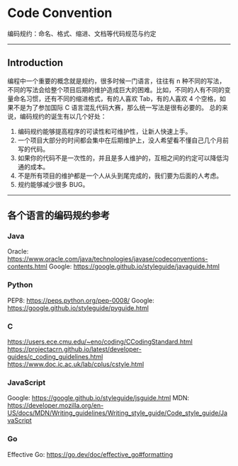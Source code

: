 # Code Convention
编码规约：命名、格式、缩进、文档等代码规范与约定

---

## Introduction
编程中一个重要的概念就是规约，很多时候一门语言，往往有 n 种不同的写法，不同的写法会给整个项目后期的维护造成巨大的困难。比如，不同的人有不同的变量命名习惯，还有不同的缩进格式，有的人喜欢 Tab，有的人喜欢 4 个空格，如果不是为了参加国际 C 语言混乱代码大赛，那么统一写法是很有必要的。
总的来说，编码规约的诞生有以几个好处：
1. 编码规约能够提高程序的可读性和可维护性，让新人快速上手。
2. 一个项目大部分的时间都会集中在后期维护上，没人希望看不懂自己几个月前写的代码。
3. 如果你的代码不是一次性的，并且是多人维护的，互相之间的约定可以降低沟通的成本。
4. 不是所有项目的维护都是一个人从头到尾完成的，我们要为后面的人考虑。
5. 规约能够减少很多 BUG。

---

## 各个语言的编码规约参考
### Java
Oracle: https://www.oracle.com/java/technologies/javase/codeconventions-contents.html
Google: https://google.github.io/styleguide/javaguide.html

### Python
PEP8: https://peps.python.org/pep-0008/
Google: https://google.github.io/styleguide/pyguide.html

### C
https://users.ece.cmu.edu/~eno/coding/CCodingStandard.html
https://projectacrn.github.io/latest/developer-guides/c_coding_guidelines.html
https://www.doc.ic.ac.uk/lab/cplus/cstyle.html

### JavaScript
Google: https://google.github.io/styleguide/jsguide.html
MDN: https://developer.mozilla.org/en-US/docs/MDN/Writing_guidelines/Writing_style_guide/Code_style_guide/JavaScript

### Go
Effective Go: https://go.dev/doc/effective_go#formatting
